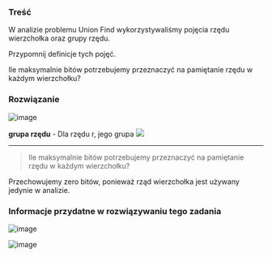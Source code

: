 ### Treść
W analizie problemu Union Find wykorzystywaliśmy pojęcia rzędu wierzchołka oraz grupy rzędu. 

Przypomnij definicje tych pojęć. 

Ile maksymalnie bitów potrzebujemy przeznaczyć na pamiętanie rzędu w każdym wierzchołku?

### Rozwiązanie

![image](https://user-images.githubusercontent.com/11476062/63861065-779e5800-c9aa-11e9-89f1-3121988f89cf.png)

**grupa rzędu** - Dla rzędu r, jego grupa ![](https://latex.codecogs.com/gif.latex?\inline&space;g&space;=&space;log^{*}(r))

---

> Ile maksymalnie bitów potrzebujemy przeznaczyć na pamiętanie rzędu w każdym wierzchołku?

Przechowujemy zero bitów, ponieważ rząd wierzchołka jest używany jedynie w analizie.

### Informacje przydatne w rozwiązywaniu tego zadania


![image](https://user-images.githubusercontent.com/11476062/63861123-9270cc80-c9aa-11e9-8563-58a4517872d3.png)


![image](https://user-images.githubusercontent.com/11476062/63859398-94855c00-c9a7-11e9-9c61-a0adf1b18d52.png)

